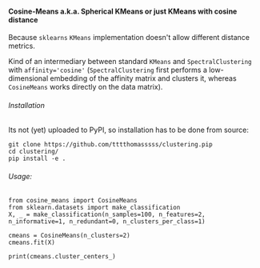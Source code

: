 #### Cosine-Means a.k.a. Spherical KMeans or just KMeans with cosine distance

Because `sklearns` `KMeans` implementation doesn't allow different distance metrics.

Kind of an intermediary between standard `KMeans` and `SpectralClustering` with `affinity='cosine'` (`SpectralClustering` first performs a low-dimensional embedding of the affinity matrix and clusters it, whereas `CosineMeans` works directly on the data matrix).

###### Installation

Its not (yet) uploaded to PyPI, so installation has to be done from source:

	git clone https://github.com/tttthomasssss/clustering.pip
	cd clustering/
	pip install -e .
	
###### Usage:
	from cosine_means import CosineMeans
	from sklearn.datasets import make_classification
	X, _ = make_classification(n_samples=100, n_features=2, n_informative=1, n_redundant=0, n_clusters_per_class=1)

	cmeans = CosineMeans(n_clusters=2)
	cmeans.fit(X)

	print(cmeans.cluster_centers_)
